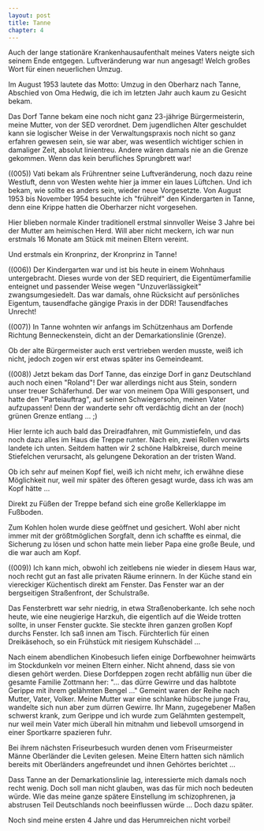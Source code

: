 ```yaml
---  
layout: post
title: Tanne
chapter: 4
---  
```




Auch der lange stationäre Krankenhausaufenthalt meines Vaters neigte sich
seinem Ende entgegen. Luftveränderung war nun angesagt! Welch großes Wort für
einen neuerlichen Umzug.

Im August 1953 lautete das Motto: Umzug in den Oberharz nach Tanne, Abschied
von Oma Hedwig, die ich im letzten Jahr auch kaum zu Gesicht bekam.

Das Dorf Tanne bekam eine noch nicht ganz 23-jährige Bürgermeisterin, meine
Mutter, von der SED verordnet. Dem jugendlichen Alter geschuldet kann sie
logischer Weise in der Verwaltungspraxis noch nicht so ganz erfahren gewesen
sein, sie war aber, was wesentlich wichtiger schien in damaliger Zeit, absolut
linientreu. Andere wären damals nie an die Grenze gekommen. Wenn das kein
berufliches Sprungbrett war!

((005)) Vati bekam als Frührentner seine Luftveränderung, noch dazu reine
Westluft, denn von Westen wehte hier ja immer ein laues Lüftchen. Und ich
bekam, wie sollte es anders sein, wieder neue Vorgesetzte. Von August 1953 bis
November 1954 besuchte ich "frühreif" den Kindergarten in Tanne, denn eine
Krippe hatten die Oberharzer nicht vorgesehen.

Hier blieben normale Kinder traditionell erstmal sinnvoller Weise 3 Jahre bei
der Mutter am heimischen Herd. Will aber nicht meckern, ich war nun erstmals
16 Monate am Stück mit meinen Eltern vereint.

Und erstmals ein Kronprinz, der Kronprinz in Tanne!

((006)) Der Kindergarten war und ist bis heute in einem Wohnhaus
untergebracht. Dieses wurde von der SED requiriert, die Eigentümerfamilie
enteignet und passender Weise wegen "Unzuverlässigkeit" zwangsumgesiedelt. Das
war damals, ohne Rücksicht auf persönliches Eigentum, tausendfache gängige
Praxis in der DDR! Tausendfaches Unrecht!

((007)) In Tanne wohnten wir anfangs im Schützenhaus am Dorfende Richtung
Benneckenstein, dicht an der Demarkationslinie (Grenze).

Ob der alte Bürgermeister auch erst vertrieben werden musste, weiß ich nicht,
jedoch zogen wir erst etwas später ins Gemeindeamt.

((008)) Jetzt bekam das Dorf Tanne, das einzige Dorf in ganz Deutschland auch
noch einen "Roland"! Der war allerdings nicht aus Stein, sondern unser treuer
Schäferhund. Der war von meinem Opa Willi gesponsert, und hatte den
"Parteiauftrag", auf seinen Schwiegersohn, meinen Vater aufzupassen! Denn der
wanderte sehr oft verdächtig dicht an der (noch) grünen Grenze entlang …  ;)

Hier lernte ich auch bald das Dreiradfahren, mit Gummistiefeln, und das noch
dazu alles im Haus die Treppe runter. Nach ein, zwei Rollen vorwärts landete
ich unten. Seitdem hatten wir 2 schöne Halbkreise, durch meine Stiefelchen
verursacht, als gelungene Dekoration an der tristen Wand.

Ob ich sehr auf meinen Kopf fiel, weiß ich nicht mehr, ich erwähne diese
Möglichkeit nur, weil mir später des öfteren gesagt wurde, dass ich was am
Kopf hätte …

Direkt zu Füßen der Treppe befand sich eine große Kellerklappe im Fußboden.

Zum Kohlen holen wurde diese geöffnet und gesichert. Wohl aber nicht immer mit
der größtmöglichen Sorgfalt, denn ich schaffte es einmal, die Sicherung zu
lösen und schon hatte mein lieber Papa eine große Beule, und die war auch am
Kopf.

((009)) Ich kann mich, obwohl ich zeitlebens nie wieder in diesem Haus war,
noch recht gut an fast alle privaten Räume erinnern. In der Küche stand ein
viereckiger Küchentisch direkt am Fenster. Das Fenster war an der bergseitigen
Straßenfront, der Schulstraße.

Das Fensterbrett war sehr niedrig, in etwa Straßenoberkante. Ich sehe noch
heute, wie eine neugierige Harzkuh, die eigentlich auf die Weide trotten
sollte, in unser Fenster guckte. Sie steckte ihren ganzen großen Kopf durchs
Fenster. Ich saß innen am Tisch. Fürchterlich für einen Dreikäsehoch, so ein
Frühstück mit riesigem Kuhschädel …

Nach einem abendlichen Kinobesuch liefen einige Dorfbewohner heimwärts im
Stockdunkeln vor meinen Eltern einher. Nicht ahnend, dass sie von diesen
gehört werden. Diese Dorfdeppen zogen recht abfällig nun über die gesamte
Familie Zottmann her: "… das dürre Gewirre und das halbtote Gerippe mit ihrem
gelähmten Bengel …" Gemeint waren der Reihe nach Mutter, Vater, Volker. Meine
Mutter war eine schlanke hübsche junge Frau, wandelte sich nun aber zum dürren
Gewirre. Ihr Mann, zugegebener Maßen schwerst krank, zum Gerippe und ich wurde
zum Gelähmten gestempelt, nur weil mein Vater mich überall hin mitnahm und
liebevoll umsorgend in einer Sportkarre spazieren fuhr.

Bei ihrem nächsten Friseurbesuch wurden denen vom Friseurmeister Männe
Oberländer die Leviten gelesen. Meine Eltern hatten sich nämlich bereits mit
Oberländers angefreundet und ihnen Gehörtes berichtet …

Dass Tanne an der Demarkationslinie lag, interessierte mich damals noch recht
wenig. Doch soll man nicht glauben, was das für mich noch bedeuten würde. Wie
das meine ganze spätere Einstellung im schizophrenen, ja abstrusen Teil
Deutschlands noch beeinflussen würde … Doch dazu später.

Noch sind meine ersten 4 Jahre und das Herumreichen nicht vorbei!

